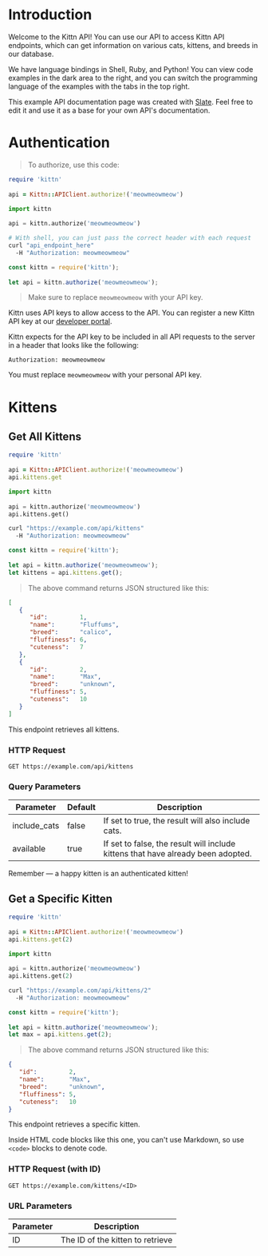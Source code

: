# Introduction  
  
Welcome to the Kittn API! You can use our API to access Kittn API endpoints, which can get information on various cats, kittens, and breeds in our database.  
  
We have language bindings in Shell, Ruby, and Python! You can view code examples in the dark area to the right, and you can switch the programming language of the examples with the tabs in the top right.  
  
This example API documentation page was created with [Slate](https://github.com/lord/slate). Feel free to edit it and use it as a base for your own API's documentation.  
  
# Authentication  
  
> To authorize, use this code:  
  
```ruby  
require 'kittn'  
  
api = Kittn::APIClient.authorize!('meowmeowmeow')  
```  
  
```python  
import kittn  
  
api = kittn.authorize('meowmeowmeow')  
```  
  
```bash  
# With shell, you can just pass the correct header with each request  
curl "api_endpoint_here"  
  -H "Authorization: meowmeowmeow"  
```  
  
```javascript  
const kittn = require('kittn');  
  
let api = kittn.authorize('meowmeowmeow');  
```  
  
> Make sure to replace `meowmeowmeow` with your API key.  
  
Kittn uses API keys to allow access to the API. You can register a new Kittn API key at our [developer portal](https://example.com/developers).  
  
Kittn expects for the API key to be included in all API requests to the server in a header that looks like the following:  
  
`Authorization: meowmeowmeow`  
  
<aside class=notice>  
You must replace <code>meowmeowmeow</code> with your personal API key.  
</aside>  
  
# Kittens  
  
## Get All Kittens  
  
```ruby  
require 'kittn'  
  
api = Kittn::APIClient.authorize!('meowmeowmeow')  
api.kittens.get  
```  
  
```python  
import kittn  
  
api = kittn.authorize('meowmeowmeow')  
api.kittens.get()  
```  
  
```bash  
curl "https://example.com/api/kittens"  
  -H "Authorization: meowmeowmeow"  
```  
  
```javascript  
const kittn = require('kittn');  
  
let api = kittn.authorize('meowmeowmeow');  
let kittens = api.kittens.get();  
```  
  
> The above command returns JSON structured like this:  
  
```json  
[  
   {  
      "id":         1,  
      "name":       "Fluffums",  
      "breed":      "calico",  
      "fluffiness": 6,  
      "cuteness":   7  
   },  
   {  
      "id":         2,  
      "name":       "Max",  
      "breed":      "unknown",  
      "fluffiness": 5,  
      "cuteness":   10  
   }  
]  
```  
  
This endpoint retrieves all kittens.  
  
### HTTP Request  
  
`GET https://example.com/api/kittens`  
  
### Query Parameters  
  
Parameter | Default | Description  
--------- | ------- | -----------  
include_cats | false | If set to true, the result will also include cats.  
available | true | If set to false, the result will include kittens that have already been adopted.  
  
<aside class=success>  
Remember — a happy kitten is an authenticated kitten!  
</aside>  
  
## Get a Specific Kitten  
  
```ruby  
require 'kittn'  
  
api = Kittn::APIClient.authorize!('meowmeowmeow')  
api.kittens.get(2)  
```  
  
```python  
import kittn  
  
api = kittn.authorize('meowmeowmeow')  
api.kittens.get(2)  
```  
  
```bash  
curl "https://example.com/api/kittens/2"  
  -H "Authorization: meowmeowmeow"  
```  
  
```javascript  
const kittn = require('kittn');  
  
let api = kittn.authorize('meowmeowmeow');  
let max = api.kittens.get(2);  
```  
  
> The above command returns JSON structured like this:  
  
```json  
{  
   "id":         2,  
   "name":       "Max",  
   "breed":      "unknown",  
   "fluffiness": 5,  
   "cuteness":   10  
}  
```  
  
This endpoint retrieves a specific kitten.  
  
<aside class=warning>  
Inside HTML code blocks like this one, you can't use Markdown, so use <code>&lt;code&gt;</code> blocks to denote code.  
</aside>  
  
### HTTP Request (with ID)  
  
`GET https://example.com/kittens/<ID>`  
  
### URL Parameters  
  
Parameter | Description  
--------- | -----------  
ID | The ID of the kitten to retrieve  
